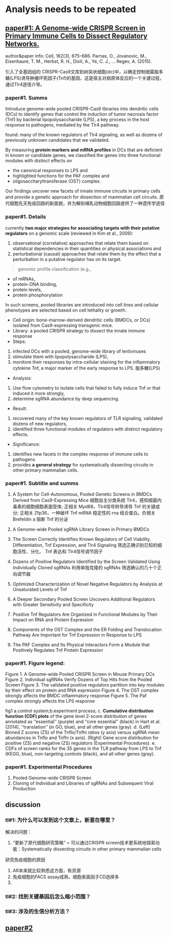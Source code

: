 # Analysis needs to be repeated

## [paper#1: A Genome-wide CRISPR Screen in Primary Immune Cells to Dissect Regulatory Networks. ](https://www.sciencedirect.com/science/article/pii/S0092867415008296?via%3Dihub)
author&paper info: Cell, 162(3), 675–686. Parnas, O., Jovanovic, M., Eisenhaure, T. M., Herbst, R. H., Dixit, A., Ye, C. J., … Regev, A. (2015).

引入了全基因组的 CRISPR-Cas9文库到树突状细胞(dc)中，以确定控制细菌脂多糖(LPS)诱导肿瘤坏死因子(Tnf)的基因，这是宿主对病原体反应的一个关键过程，通过Tlr4途径介导。

### paper#1. Summs
Introduce genome-wide pooled CRISPR-Cas9 libraries into dendritic cells (DCs) to identify genes that control the induction of tumor necrosis factor (Tnf) by bacterial lipopolysaccharide (LPS), a key process in the host response to pathogens, mediated by the Tlr4 pathway.

found: many of the known regulators of Tlr4 signaling, as well as dozens of previously unknown candidates that we validated.

By measuring **protein markers and mRNA profiles** in DCs that are deficient in known or candidate genes, we classified the genes into three functional modules with distinct effects on
 - the canonical responses to LPS and
 - highlighted functions for the PAF complex and
 - oligosaccharyltransferase (OST) complex.

Our findings uncover new facets of innate immune circuits in primary cells and provide a genetic approach for dissection of mammalian cell circuits.
原代细胞先天免疫回路的新面貌，并为解剖哺乳动物细胞回路提供了一种遗传学途径
### paper#1. Details

currently **two major strategies for associating targets with their putative regulators** on a genomic scale (reviewed in Kim et al., 2009):
  1. observational (correlative) approaches that relate them based on statistical dependencies in their quantities or physical associations and
  2. perturbational (causal) approaches that relate them by the effect that a perturbation in a putative regulator has on its target.


>genomic profile classification (e.g.,
   - of mRNAs,
   - protein-DNA binding,
   - protein levels,
   - protein phosphorylation

In such screens, pooled libraries are introduced into cell lines and cellular phenotypes are selected based on cell lethality or growth.
 - Cell origin: bone-marrow-derived dendritic cells (BMDCs, or DCs) isolated from Cas9-expressing transgenic mice.
 - Library: a pooled CRISPR strategy to dissect the innate immune response
 - Steps:
  1. infected DCs with a pooled, genome-wide library of lentiviruses
  2. stimulate them with lipopolysaccharide (LPS),
  3. monitore their responses by intra-cellular staining for the inflammatory cytokine Tnf, a major marker of the early response to LPS.
脂多糖(LPS)
 - Analysis:
  1. Use flow cytometry to isolate cells that failed to fully induce Tnf or that induced it more strongly,
  2. determine sgRNA abundance by deep sequencing.

 - Result:
  1. recovered many of the key known regulators of TLR signaling, validated dozens of new regulators,
  2. identified three functional modules of regulators with distinct regulatory effects.

 - Significance:
  1. identifies new facets in the complex response of immune cells to pathogens
  2. provides **a general strategy** for systematically dissecting circuits in other primary mammalian cells.

### paper#1. Subtitle and summs
1. A System for Cell-Autonomous, Pooled Genetic Screens in BMDCs Derived from Cas9-Expressing Mice
细胞自主分类系统
Tlr4，感知细菌内毒素的细胞细胞表面受体;  正相关
Myd88，Tlr4信号转导诱导 Tnf 的关键成分; 正相关
Zfp36，一种破坏 Tnf mRNA 稳定性的 rna 结合蛋白。负相关
Brefeldin a 阻断 Tnf 的分泌

2. A Genome-wide Pooled sgRNA Library Screen in Primary BMDCs
3. The Screen Correctly Identifies Known Regulators of Cell Viability, Differentiation, Tnf Expression, and Tlr4 Signaling
筛选正确识别已知的细胞活性、分化、 Tnf 表达和 Tlr4信号调节因子
4. Dozens of Positive Regulators Identified by the Screen Validated Using Individually Cloned sgRNAs
利用单独克隆的 sgRNAs 筛选确认的几十个正向调节器

5. Optimized Characterization of Novel Negative Regulators by Analysis at Unsaturated Levels of Tnf
6. A Deeper Secondary Pooled Screen Uncovers Additional Regulators with Greater Sensitivity and Specificity
7. Positive Tnf Regulators Are Organized in Functional Modules by Their Impact on RNA and Protein Expression
8. Components of the OST Complex and the ER Folding and Translocation Pathway Are Important for Tnf Expression in Response to LPS
9. The PAF Complex and Its Physical Interactors Form a Module that Positively Regulates Tnf Protein Expression

### paper#1. Figure legend:
Figure 1. A Genome-wide Pooled CRISPR Screen in Mouse Primary DCs
Figure 2. Individual sgRNAs Verify Dozens of Top Hits from the Pooled Screen
Figure 3. The validated positive regulators partition into key modules by their effect on protein and RNA expression
Figure 4. The OST complex strongly affects the BMDC inflammatory response
Figure 5. The Paf complex strongly affects the LPS response


fig1
a.control system;b.experiment process;
c. **Cumulative distribution function (CDF) plots** of the gene level Z-score distribution of genes annotated as ‘‘essential’’ (purple) and ‘‘core essential’’ (black) in Hart et al. (2014), ‘‘translation’’ (in GO, blue), and all other genes (gray).
d. (Left) Binned Z scores (ZS) of the Tnflo/Tnfhi ratios (y axis) versus sgRNA mean abundances in Tnflo and Tnfhi (x axis). (Right) Gene score distribution for positive (ZS) and negative (ZS) regulators (Experimental Procedures).
e. CDFs of screen ranks for the 35 genes in the TLR pathway from LPS to Tnf (KEGG, blue), non-targeting controls (black), and all other genes (gray).


### paper#1. Experimental Procedures
1. Pooled Genome-wide CRISPR Screen
2. Cloning of Individual and Libraries of sgRNAs and Subsequent Viral Production

## discussion
### tl#1: 为什么可以发到这个文章上，新意在哪里？
解决的问题：
1. “更新了原代细胞研究策略” = 可以通过CRISPR screen技术更系统地探索功能：Systematically dissecting circuits in other primary mammalian cells


研究免疫细胞的原因
1. AR本来就比较熟悉这方面，有资源
2. 免疫细胞的FACS assay成熟，细胞表面因子CD选择多
3.


### tl#2: 找到关键基因后怎么缩小范围？

### tl#3: 涉及的生信分析方法？




## [paper#2](https://www.nature.com/articles/nature13166)
